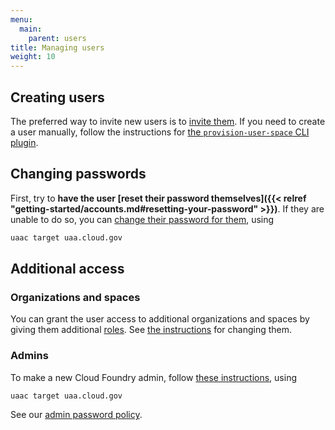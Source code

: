 ```yaml
---
menu:
  main:
    parent: users
title: Managing users
weight: 10
---
```


## Creating users

The preferred way to invite new users is to [invite them](https://login.cloud.gov/invitations/new). If you need to create a user manually, follow the instructions for [the `provision-user-space` CLI plugin](https://github.com/18F/cf-provision-user-space-plugin).

## Changing passwords

First, try to **have the user [reset their password themselves]({{< relref "getting-started/accounts.md#resetting-your-password" >}})**. If they are unable to do so, you can [change their password for them](http://docs.cloudfoundry.org/adminguide/uaa-user-management.html#changing-passwords), using

```bash
uaac target uaa.cloud.gov
```

## Additional access

### Organizations and spaces

You can grant the user access to additional organizations and spaces by giving them additional [roles](http://docs.cloudfoundry.org/concepts/roles.html#roles). See [the instructions](https://docs.cloudfoundry.org/adminguide/cli-user-management.html#orgs-spaces) for changing them.

### Admins

To make a new Cloud Foundry admin, follow [these instructions](http://docs.cloudfoundry.org/adminguide/uaa-user-management.html#creating-admin-users), using

```bash
uaac target uaa.cloud.gov
```

See our [admin password policy](https://docs.google.com/a/gsa.gov/document/d/10Do0hghoO-x3imKo9SKZZop_EoXckel0Qg241CHhiUY/edit?usp=sharing).
